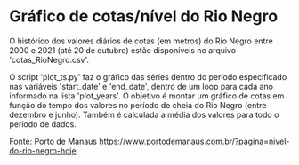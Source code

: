# Gráfico de cotas/nível do Rio Negro

O histórico dos valores diários de cotas (em metros) do Rio Negro entre 2000 e 2021
(até 20 de outubro) estão disponíveis no arquivo 'cotas_RioNegro.csv'.

O script 'plot_ts.py' faz o gráfico das séries dentro do período especificado
nas variáveis 'start_date' e 'end_date', dentro de um loop para cada ano
informado na lista 'plot_years'. O objetivo é montar um gráfico de cotas em função
do tempo dos valores no período de cheia do Rio Negro (entre dezembro e junho).
Também é calculada a média dos valores para todo o período de dados.

Fonte: Porto de Manaus https://www.portodemanaus.com.br/?pagina=nivel-do-rio-negro-hoje
